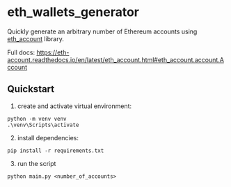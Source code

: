 # eth_wallets_generator
Quickly generate an arbitrary number of Ethereum accounts using [eth_account](https://github.com/ethereum/eth-account/) library.

Full docs: https://eth-account.readthedocs.io/en/latest/eth_account.html#eth_account.account.Account

## Quickstart
1. create and activate virtual environment:
```
python -m venv venv
.\venv\Scripts\activate
```

2. install dependencies:
```
pip install -r requirements.txt
```

3. run the script

```
python main.py <number_of_accounts>
```
